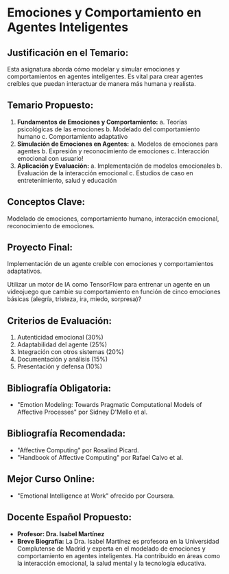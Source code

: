# Emociones y Comportamiento en Agentes Inteligentes

## Justificación en el Temario:

Esta asignatura aborda cómo modelar y simular emociones y comportamientos en agentes inteligentes. Es vital para crear agentes creíbles que puedan interactuar de manera más humana y realista.

## Temario Propuesto:

1. **Fundamentos de Emociones y Comportamiento:**
a. Teorías psicológicas de las emociones
b. Modelado del comportamiento humano
c. Comportamiento adaptativo
2. **Simulación de Emociones en Agentes:**
a. Modelos de emociones para agentes
b. Expresión y reconocimiento de emociones
c. Interacción emocional con usuario!
3. **Aplicación y Evaluación:**
a. Implementación de modelos emocionales
b. Evaluación de la interacción emocional
c. Estudios de caso en entretenimiento, salud y educación

## Conceptos Clave:

Modelado de emociones, comportamiento humano, interacción emocional, reconocimiento de emociones.

## Proyecto Final:

Implementación de un agente creíble con emociones y comportamientos adaptativos.

Utilizar un motor de IA como TensorFlow para entrenar un agente en un videojuego que cambie su comportamiento en función de cinco emociones básicas (alegría, tristeza, ira, miedo, sorpresa)?

## Criterios de Evaluación:

1. Autenticidad emocional (30%)
2. Adaptabilidad del agente (25%)
3. Integración con otros sistemas (20%)
4. Documentación y análisis (15%)
5. Presentación y defensa (10%)

## Bibliografía Obligatoria:

- "Emotion Modeling: Towards Pragmatic Computational Models of Affective Processes" por Sidney D'Mello et al.

## Bibliografía Recomendada:

- "Affective Computing" por Rosalind Picard.
- "Handbook of Affective Computing" por Rafael Calvo et al.

## Mejor Curso Online:

- "Emotional Intelligence at Work" ofrecido por Coursera.

## Docente Español Propuesto:

- **Profesor: Dra. Isabel Martínez**
- **Breve Biografía:** La Dra. Isabel Martínez es profesora en la Universidad Complutense de Madrid y experta en el modelado de emociones y comportamiento en agentes inteligentes. Ha contribuido en áreas como la interacción emocional, la salud mental y la tecnología educativa.